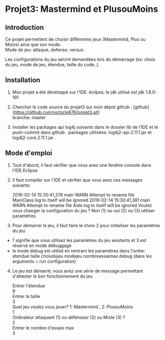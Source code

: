 # Projet3: Mastermind et PlusouMoins

## Introduction

Ce projet permettent de choisir différentes jeux (Mastermind, Plus ou Moins) ainsi que son mode.   
Mode de jeu: attaque, defense, versus.

Les configurations du jeu seront demandées lors du démarrage (ex: choix du jeu, mode de jeu, étendue, taille du code..).  


## Installation

1. Mon projet a été développé sur l'IDE: éclipse; le jdk utilisé est jdk 1.8.0-191  

2. Chercher le code source du projet3 sur mon dépot github : [github] (https://github.com/victorle876/projet3.git)  
branche: master

3. Installer les packages api log4j suivants dans le dossier lib de l'IDE et le push-commit dans github . 
packages utilisées: log4j2-api.2.11.1.jar et log4j2-core.2.11.1.jar .   


## Mode d'emploi

1. Tout d'abord, il faut vérifier que vous avez une fenêtre console dans l'IDE Eclipse

2. Il faut compiler sur l'IDE et vérifier que vous avez ces messages suivants:

   2019-02-14 15:30:41,378 main WARN Attempt to rename file MainClass.log to itself will be ignored
   2019-02-14 15:30:41,381 main WARN Attempt to rename file Aide.log to itself will be ignored
   Voulez vous changer la configuration du jeu ? Non (1) ou oui (2) ou (3) utiliser paramètres  

3. Pour démarrer le jeu, il faut faire le choix 2 pour initialiser les paramètres du jeu.  
* 1 signifie que vous utilisez les paramètres du jeu existants et 3 est réservé en mode débuggage  
* le mode debug est utilisé en rentrant les paramètres dans l'ordre:  
etendue taille choixdujeu modejeu nombreessaimax debug (dans les arguments > run configuration)

4. Le jeu est démarré; vous avez une série de message permettant d'attester le bon fonctionnement du jeu  

   Entrer l'étendue  
   9  
   Entrer la taille  
   3  
   Quel jeu voulez vous jouer?
   1: Mastermind , 2: PlusouMoins  
   1  
   Ordinateur attaquant (1) ou défenseur (2) ou Mixte (3) ?  
   2  
   Entrer le nombre d'essais max  
   3  
